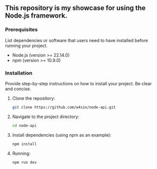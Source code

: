 ## This repository is my showcase for using the Node.js framework.

### Prerequisites
List dependencies or software that users need to have installed before running your project.
* Node.js (version >= 22.14.0)
* npm (version >= 10.9.0)

### Installation

Provide step-by-step instructions on how to install your project. Be clear and concise.
1.  Clone the repository:
    ```bash
    git clone https://github.com/w4sin/node-api.git
    ```
2.  Navigate to the project directory:
    ```bash
    cd node-api
    ```
3.  Install dependencies (using npm as an example):
    ```bash
    npm install
    ```
4.  Running:
    ```bash
    npm run dev
    ```